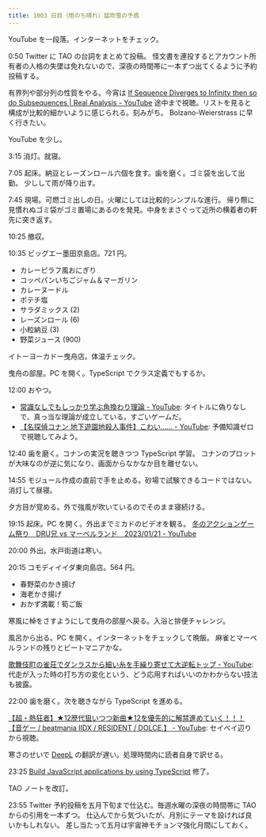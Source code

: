 ```yaml
---
title: 1003 日目（雨のち晴れ）猛吹雪の予感
---
```


YouTube を一段落。インターネットをチェック。

0:50 Twitter に TAO の台詞をまとめて投稿。
怪文書を連投するとアカウント所有者の人格の失墜は免れないので、深夜の時間帯に一本ずつ出てくるように予約投稿する。

有界列や部分列の性質をやる。今宵は [If Sequence Diverges to Infinity then so do Subsequences | Real Analysis - YouTube](https://www.youtube.com/watch?v=gL3MRsESCvU&list=PLztBpqftvzxWo4HxUYV58ENhxHV32Wxli&index=48)
途中まで視聴。リストを見ると構成が比較的細かいように感じられる。刻みがち。
Bolzano-Weierstrass に早く行きたい。

YouTube を少し。

3:15 消灯。就寝。

7:05 起床。納豆とレーズンロール六個を食す。歯を磨く。ゴミ袋を出して出勤。
少しして雨が降り出す。

7:45 現場。可燃ゴミ出しの日。火曜にしては比較的シンプルな進行。
帰り際に見慣れぬゴミ袋がゴミ置場にあるのを発見。中身をまさぐって近所の横着者の軒先に突き返す。

10:25 撤収。

10:35 ビッグエー墨田京島店。721 円。

* カレーピラフ風おにぎり
* コッペパンいちごジャム＆マーガリン
* カレーヌードル
* ポテチ塩
* サラダミックス (2)
* レーズンロール (6)
* 小粒納豆 (3)
* 野菜ジュース (900)

イトーヨーカドー曳舟店。体温チェック。

曳舟の部屋。PC を開く。TypeScript でクラス定義でもするか。

12:00 おやつ。

* [常識なしでもしっかり学ぶ角換わり理論 - YouTube](https://www.youtube.com/watch?v=h_MJyKqskRk):
  タイトルに偽りなしで、真っ当な理論が成立している。すごいゲームだ。
* [【名探偵コナン 地下遊園地殺人事件】こわい…… - YouTube](https://www.youtube.com/watch?v=j_KoB2yg3EQ):
  予備知識ゼロで視聴してみよう。

12:40 歯を磨く。コナンの実況を聴きつつ TypeScript 学習。
コナンのプロットが大味なのが逆に気になり、画面からなかなか目を離せない。

14:55 モジュール作成の直前で手を止める。砂場で試験できるコードではない。消灯して昼寝。

夕方目が覚める。外で強風が吹いているのでそのまま寝続ける。

19:15 起床。PC を開く。外出までミカドのビデオを観る。
[冬のアクションゲーム祭り　DRU兄 vs マーベルランド　2023/01/21 - YouTube](https://www.youtube.com/watch?v=yKKDzylp0zw)

20:00 外出。水戸街道は寒い。

20:15 コモディイイダ東向島店。564 円。

* 春野菜のかき揚げ
* 海老かき揚げ
* おかず満載！筍ご飯

寒風に棹をさすようにして曳舟の部屋へ戻る。入浴と排便チャレンジ。

風呂から出る。PC を開く。インターネットをチェックして晩飯。
麻雀とマーベルランドの残りとビートマニアかな。

[歌舞伎町の雀荘でダンラスから細い糸を手繰り寄せて大逆転トップ - YouTube](https://www.youtube.com/watch?v=cPetnqBXWUY):
代走が入った時の打ち方の変化という、どう応用すればいいのかわからない技法も披露。

22:00 歯を磨く。次を聴きながら TypeScript を進める。

[【超・熱狂者】★12歴代狙いつつ新曲★12を優先的に解禁進めていく！！！【音ゲー / beatmania IIDX / RESIDENT / DOLCE.】 - YouTube](https://www.youtube.com/watch?v=eoSjW7NBCwI):
セイベイ辺りから視聴。

寒さのせいで [DeepL] の翻訳が遅い。処理時間内に読者自身で訳せる。

23:25 [Build JavaScript applications by using TypeScript](https://learn.microsoft.com/en-us/training/paths/build-javascript-applications-typescript/)
修了。

TAO ノートを改訂。

23:55 Twitter 予約投稿を五月下旬まで仕込む。毎週水曜の深夜の時間帯に TAO からの引用を一本ずつ。
仕込んでから気づいたが、月別にテーマを設ければ良いかもしれない。
差し当たって五月は宇宙神モチョンマ強化月間にしておく。

[DeepL]: https://www.deepl.com/translator
